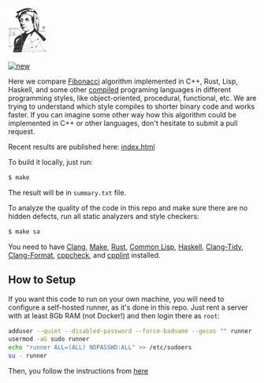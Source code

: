 <img src="https://raw.githubusercontent.com/yegor256/fibonacci/master/logo.svg" height="92px"/>

[![new](https://github.com/yegor256/fibonacci/actions/workflows/make.yml/badge.svg)](https://github.com/yegor256/fibonacci/actions/workflows/make.yml)

Here we compare [Fibonacci](https://en.wikipedia.org/wiki/Fibonacci_number) 
algorithm implemented in C++, Rust, Lisp, Haskell, and some other 
[compiled](https://en.wikipedia.org/wiki/Compiled_language) programing languages
in different programming styles, like object-oriented, procedural, functional, etc.
We are trying to understand which style compiles to shorter binary code and 
works faster. If you can imagine some other way how this algorithm
could be implemented in C++ or other languages, 
don't hesitate to submit a pull request.

Recent results are published here: [index.html](https://yegor256.github.io/fibonacci/index.html)

To build it locally, just run:

```bash
$ make
```

The result will be in `summary.txt` file.

To analyze the quality of the code in this repo and make sure
there are no hidden defects, run all static analyzers and style checkers:

```bash
$ make sa
```

You need to have [Clang](https://clang.llvm.org),
[Make](https://www.gnu.org/software/make/),
[Rust](https://www.rust-lang.org/tools/install),
[Common Lisp](https://lisp-lang.org/learn/getting-started/),
[Haskell](https://www.haskell.org/),
[Clang-Tidy](https://clang.llvm.org/extra/clang-tidy/),
[Clang-Format](https://clang.llvm.org/docs/ClangFormat.html),
[cppcheck](https://github.com/danmar/cppcheck),
and [cpplint](https://github.com/cpplint/cpplint) installed.

## How to Setup

If you want this code to run on your own machine, you will 
need to configure a self-hosted runner, as it's done in this repo.
Just rent a server with at least 8Gb RAM (not Docker!) and then login there
as `root`:

```bash
adduser --quiet --disabled-password --force-badname --gecos "" runner
usermod -aG sudo runner
echo "runner ALL=(ALL) NOPASSWD:ALL" >> /etc/sudoers
su - runner
```

Then, you follow the instructions from 
[here](https://github.com/yegor256/fibonacci/settings/actions/runners/new?arch=x64&os=linux)


